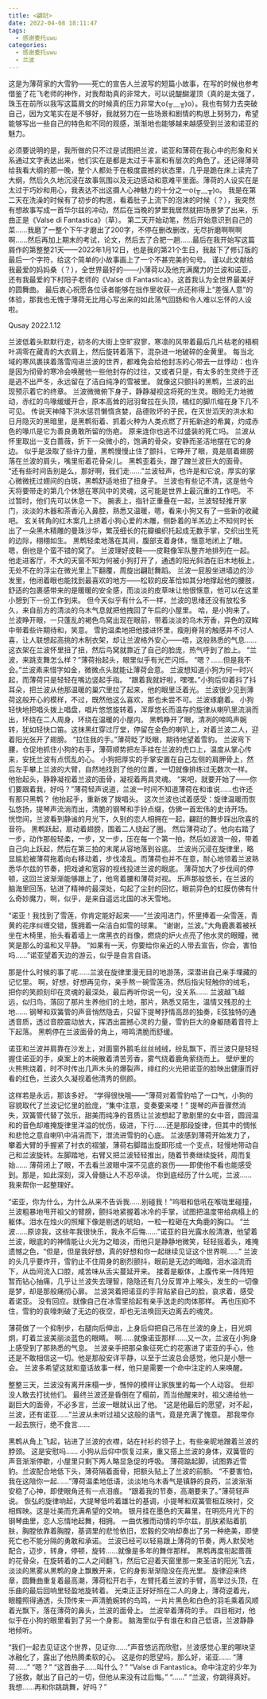 ```yaml
---
title: <翩跹>
date: 2022-04-08 18:11:47
tags:
  - 感谢委托uwu
categories:
  - 感谢委托uwu
  - 兰波
---
```

这是为薄荷家的大雪豹——死亡的宣告人兰波写的短篇小故事，在写的时候也参考借鉴了花飞老师的神作，对我帮助真的非常大，可以说醍醐灌顶（真的是太强了，珠玉在前所以我写这篇屑文的时候真的压力非常大o(╥﹏╥)o）。我也有努力去突破自己，因为文笔实在是不够好，我就努力在一些场景和剧情的构思上努努力，希望能够写出一些自己的特色和不同的观感，渐渐地也能够越来越感受到兰波和诺亚的魅力。
<!-- more -->
必须要说明的是，我所做的只不过是试图把兰波，诺亚和薄荷在我心中的形象和关系通过文字表达出来，他们实在是都是太过于丰富和有层次的角色了。还记得薄荷给我看大纲的那一晚，整个人都处于在极度震撼的状态里，几乎是跪在床上读完了大纲，然后久久地沉浸在故事氛围以及无边感动和意难平里面。薄荷的人设实在是太过于巧妙和用心，我表达不出这摄人心神魅力的十分之一o(╥﹏╥)o。
我是在第二天在洗澡的时候有了初步的构思，看着肚子上流下的泡沫的时候（？），我突然有想故事写成一首华尔兹的冲动，然后在当晚的梦里我居然就把场景梦了出来，乐曲正是《Valse di Fantastica》（草）。
第二天开始动笔，然后开始意识到自己的菜……我磨了一整个下午才磨出了200字，不停在删改删改，无尽折磨啊啊啊啊……然后再加上期末的考试，论文，然后去了合肥一趟……最后在我开始写这篇屑作的第整整21天——2022年1月12日，也是我的第21个生日，我敲下了修订版的最后一个字符，给这个简单的小故事画上了一个不甚完美的句号。
谨以此文献给我最爱的妈妈桑（？），全世界最好的——小薄荷以及他充满魔力的兰波和诺亚，还有我最爱的下村阳子老师的《Valse di Fantastica》，这首我认为全世界最美好的圆舞曲。
最后衷心祝愿各位读者能够在拙作里收获一点还称得上“差强人意”的体验，那我也无愧于薄荷无比用心写出来的如此荡气回肠和令人难以忘怀的人设啦。


Qusay
2022.1.12


兰波低着头默默行走，初冬的大街上空旷寂寥，寒凛的风带着最后几片枯老的梧桐叶凋零在藏青的大衣肩上，然后旋转着落下，混杂进一地破碎的金黄里。
每当北域的寒风裹挟着落雪闯进兰波的世界，都难免会给他封冻的心带去一丝悸动：也许是因为彻骨的寒冷会唤醒他一些他封存的过往，又或者只是，有太多的生灵终于还是逃不出严冬，永远留在了洁白纯净的雪被里。
就像这只颤抖的黑鹎，兰波的出现预示着它的终章。
兰波微微俯下身子，静静凝视这将死的生灵。眼睑无力地微动，赤红的鸟喙缓缓开合，原本高耸的冠羽耷拉在头顶，橘红的脚爪缩在身下几不可见。
传说天神降下洪水惩罚懒惰贪婪，品德败坏的子民，在灭世滔天的洪水和日月隐灭的黑暗里，是黑鹎衔着、抓着火种为人类点燃了开拓新途的希冀，灼成赤色的喙爪是它为善良勇敢所留的伤疤。
原来连你也逃不过盛装的死亡吗。
兰波从怀里取出一支白蔷薇，折下一朵微小的，饱满的骨朵，安静而圣洁地摆在它的身边。
似乎是汲取了些许力量，黑鹎慢慢止住了颤抖，它睁开了眼，竟是扇着翅膀落在兰波的肩头，嘴里衔着花骨朵儿。
黑鹎歪着头，蹭了蹭兰波巨大的面骨。
“还有些时间告别是么，那好啊，我们走……”兰波轻声，也许是和它说，厚实的掌心微微抚过翅间的白斑，黑鹎舒适地扭了扭身子。
兰波也有些记不清，这是他今天将要带走的第几个休憩在寒风中的灵魂，这可能是世界上最沉重的工作吧。
不过暂时，他们先可以休息一下。
腕表上，指针正重叠在一起，兰波轻轻推开家门，淡淡的木器和茶香沁入鼻腔，熟悉又温暖，嗯，看来小狗又有了一些新的收藏吧。
玄关转角的红木案几上挤着小狗心爱的木雕，侧卧着的羊羔边上不知何时长出了一朵黑木精雕的曼珠沙华，繁茂细长的花瓣编织托起成无数手掌，交织出生死的边际，栩栩如生。
黑鹎轻柔地落在其间，腹部支着身体，惬意地闭上了眼。
嗯，倒也是个蛮不错的窝了。
兰波理好皮鞋——皮鞋像军队整齐地排列在一起。
他走进客厅，不大的天窗不知为何被小狗打开了，通透的阳光斜洒在旧木地板上，无处不在的浮尘在微光里上下翻覆，周旋出翩跹舞蹈。
兰波一屁股坐进墙边的沙发里，他闭着眼也能找到最喜欢的地方——松软的皮革恰如其分地撑起他的腰肢，舒适的包裹感带来的是暖暖的安全感，而淡淡的皮草味让他很惬意，他可以在这里小憩到下一份工作到来。
但今天似乎有什么不一样，兰波的思绪还没有放松多久，来自前方的清淡的乌木气息就把他拽回了午后的小屋里。
哈，是小狗来了。
兰波睁开眼，一只蓬乱的褐色鸟窝出现在眼前，带着淡淡的乌木芳香，异色的双眸中带着些许期待和，笑意。
雪豹温柔地把他搂进怀里，瘦削脊背的触感并不讨人喜，让人联想起高挑的木制衣架，却让兰波格外安心——唔，这般熟悉的气息……
这衣架在兰波怀里扭了扭，然后鸟窝就靠近了自己的脸庞，热气呼到了脸上。
“兰波，来跳支舞怎么样？”薄荷抬起头，眼里似乎有光芒闪烁。
“嗯？……但是我不会。”兰波素来惜字如金，微微点头就能让薄荷会意。
兰波想知道小狗为何一时兴起，而薄荷只是轻轻在嘴边竖起手指。
“跟着我就好啦，嘿嘿。”小狗后仰着抖了抖耳朵，把兰波从他那温暖的巢穴里拉了起来，他的眼里泛着光。
兰波很少见到薄荷这般开心的模样，不过，既然他这么喜欢，那也未尝不可。兰波琢磨着。
小狗轻快地把唱头拨上唱盘，唱片悠悠旋转着，浑厚悠长而温存的旋律从喇叭里流淌而出，环绕在二人周身，环绕在温暖的小屋内。
黑鹎睁开了眼，清冽的啼鸣声婉转，犹如轻快口笛。这抹黑红穿过厅堂，停留在金色的喇叭上，对着兰波二人，迎着阳光张开了翅膀。
“拉住我的手。”薄荷眨了眨眼，期待地望着雪豹。
兰波弯下腰，仓促地抓住小狗的右手，薄荷顺势把左手挂在兰波的虎口上，温度从掌心传来，安抚兰波有点慌乱的心。
小狗把厚实的手掌安置在自己左侧的肩胛骨上，然后左手攀上兰波的大臂，自然地找到了他的位置，一切就像排练过无数次一样。
他抬起头，静静凝视着兰波的面骨，凝视着两具灵魂。
“来吧，就要开始了——你们要跟着我，好吗？”薄荷轻声说道，兰波一时间不知道薄荷在和谁说……也许还有那只黑鹎？
他抬起手，重新拨了拨唱头。
这次兰波也试着感受：旋律温暖而恢弘悠扬，提琴声流淌而出，清脆的钢琴和手铃点缀，仿佛一首宏伟的史诗开场。
恍惚间，兰波看到静谧的月光下，久别的恋人相拥在一起，翩跹的舞步踩出欣喜的音符。
黑鹎跃起，扇动着翅膀，围着二人绕起了圈。
然后薄荷动了。他向右踏了一步，动作那般轻柔，一步，又一步，压在每一个第一拍，然后如波浪一般，带着自己向上跃起，然后在第三拍的末尾从容地落到谷底。
兰波尚沉浸在旋律里，略显尴尬被薄荷拖着向右移动着，步伐凌乱。而薄荷也并不在意，耐心地领着兰波熟悉华尔兹的节奏，把戏谑和宽容的视线投进兰波的眼底。
薄荷加大了步伐间的停顿，这回兰波渐渐能够跟上了，他弯着腰和薄荷对视。
乐声那般悠长，在兰波的脑海里回荡，钻进了精神的最深处，勾起了尘封的回忆，眼前异色的虹膜仿佛有什么奇妙魔力，啊，似乎，是来自遥远北国的冰天雪地。

“诺亚！我找到了雪莲，你肯定能好起来——”兰波闯进门，怀里捧着一朵雪莲，青黄的花序纠缠交错，簇拥着一朵洁白如雪的球果。
“谢谢，兰波。”大角鹿裹着被袄坐在木椅里，抬头看着墙上一席黑衣的肖像，燃烧的炉火点亮了他水灵的眼瞳，微笑是那么的温和又平静。
“如果有一天，你要给你亲近的人带去宣告，你会，害怕吗……”诺亚望着天边的游云，似乎是自言自语。

那是什么时候的事了呢……兰波在旋律里漫无目的地游荡，深潜进自己亲手埋藏的记忆里。
啊，好想，好想再见你，亲手熬一碗雪莲汤，然后指尖轻触你的绒毛，把你的笑颜刻印在灵魂的最深处，最后再听你说一句，没关系……
兰波越飞越远，似归鸟，落回了那片生养他们的土地，那片，熟悉又陌生，温情又残忍的土地……
钢琴和双簧管的声音悄然隐去，只留下提琴抒情高昂的独奏，E弦独特的通透音质，透过音腔震动放大，挥洒出震撼心灵的力量，雪豹巨大的身躯随着音符上下起落。
黑鹎停在兰波面骨的角上，啼鸣清脆而舒缓。

诺亚和兰波并肩靠在沙发上，对面窗外鹅毛丝丝绒绒，纷乱飘下，而兰波只是轻轻握住诺亚的手，桌案上的木碗散着清苦芳香，雾气绕着鹿角萦绕而上。
壁炉里的火熊熊烧着，时不时传出几声木头的爆裂声，绯红的火光把诺亚的脸映出健康而好看的红色，兰波久久凝视着他清秀的侧颜。

这样若是永远，那该多好。
“学得很快哦——”薄荷对着雪豹哈了一口气，小狗的容貌取代了兰波记忆里的脸庞，“集中注意，变奏要来喽！”
提琴的声音骤然消失，双簧管代替了弦乐，甜美而纯净的音质让兰波想起了歌剧里的女中音，圆润温和的音色却难掩旋律里洋溢的忧伤，级进，下行……还是那段旋律，但其中的惆怅和悲怆之意自喇叭中涓涓而下，泄流进雪豹的心底。
兰波感到薄荷开始发力了，攀着大臂的手握紧了衬衣的褶皱，薄荷右脚踏出旋即形成一个支点，轻慢地带动自己和兰波旋转。左脚踏地，右臂又把兰波轻轻推出，随着节奏继续旋转，周而复始……
薄荷闭上了眼，不去看兰波眼中深不见底的哀伤——即使他不看也能感受到。那是，如此深刻，深入骨髓让人不忍卒读。
你到底经历了什么呢，兰波……我来帮你一起整理好。

“诺亚，你为什么，为什么从来不告诉我……别碰我！”呜咽和低吼在喉咙里碰撞，兰波粗暴地甩开祖父的臂膀，颤抖地紧握着冰冷的手掌，试图把温度带给病榻上的躯体。泪水在烛火的照耀下像是剔透的琥珀，一粒一粒砸在大角鹿的胸口。
“兰波……原谅我，这些年我很快乐，我永不后悔……”诺亚的目光露水般清澈，他望着兰波，眼底的的神情能让火光为之暗淡，而他只是静静地微笑，轻轻摇着头，难掩遗憾之色，“但是，但是我好想，真的好想和你一起继续见证这个世界啊……”
兰波的头几乎要炸开，雪豹止不住周身的剧烈颤抖，眼前是无边的晦暗，泪水溢流而下，从齿间流入口腔，咸苦味从舌尖蔓延开来。
接着是躯体，上腹传来一阵阵短暂而钻心抽痛，几乎让兰波失去理智，隐隐还有几分反胃冲上喉头，发生的一切像是梦，却是那般痛彻心扉。
兰波哭着把诺亚的手背贴紧自己的脸，哀求着，感受着诺亚。
没有回应。就像自己在冰雪里拾起有亲手送走的肉体那样。
再也压抑不住，雪豹的哀嚎刺破了无边的夜空，却也无法唤回天边离去的魂灵。

薄荷做了一个抑制步，右腿向后伸出，上身后仰把自己吊在兰波的身上，目光炯炯，盯着兰波美丽淡蓝色的眼睛。
啊……就像诺亚那样……又一次，兰波在小狗身上感受到了那熟悉的气息。
兰波亲手把那朵象征死亡的花塞进了诺亚的手心，他还是不敢相信这一切。他是那般安详平静，以至于兰波总会感觉，他只是小憩一会。
兰波多希望这就和童话故事一样，他只是需要一个命中注定的人来唤醒。

整整三天，兰波没有离开床榻一步，憔悴的模样让家族里的每一个人动容。
但却没人敢去打扰他们。
最终兰波还是昏倒在了榻前，而当他醒来时，祖父递给他一副巨大的面骨，不必多言，兰波一眼就认出了他。
“这是他最后的愿望，对不起，兰波，还有诺亚……”兰波从未听过祖父这般的语气，竟是充满了愧意。
那我带你一起去旅行，绝不食言……

黑鹎从角上飞起，钻进了兰波的衣襟，站在衬衫的领子上，有些亲昵地蹭着兰波的脖颈。
这是安慰吗……
小狗从后仰中恢复过来，重又搭上兰波的身体，双簧管的声音渐渐停歇，小屋里只剩下两人略显急促的呼吸。
薄荷踮起脚，试图靠近雪豹。兰波配合地低下头，薄荷隔着面骨，把额头贴上了兰波的前额。
“不要害怕，我在这陪你一起……”薄荷温柔地低语，淡淡地乌木香气是镇静的良药，兰波渐渐安稳了心神，即使眼角还有一点泪痕。
“跟着我的节奏，高潮要来了。”薄荷轻声说。
恢弘的旋律响起，大提琴低吟着雄壮的基调，小提琴和双簧管相互映衬，交相辉映。这是壮美而充满希望的交响。
银月挂在墨色的天幕里，在明亮月光下的钢琴曲里，恋人忘情地起舞，相拥。
一曲优雅而动情的华尔兹，肌肤紧贴着肌肤，胸膛依靠着胸膛，基调里的悲怆依旧，宏毅的交响却奏出了另一种绝美，即使死亡也不能分隔的勇敢和承诺。
兰波已经可以轻易跟上薄荷的节奏，两人默契地配合，迈步，转身，停顿，旋转……就像是多年的舞伴那样。
黑鹎再度衔起蔷薇的花骨朵，在旋转着的二人之间翻飞，然后它迎着天窗里那一束圣洁的阳光飞去，淡淡的黑雾从黑鹎的身上飘散开来，它的身影渐渐隐没在亮光里。
旋律迎来终章，圆舞曲重复着最高潮，薄荷松开右手，左臂托着兰波的手臂，高举过头顶，在乐曲的最后回响里轻盈地旋转着。
光束正正好好照在二人的身上，薄荷逆着光，眼瞳照得通透，头顶传来一声清脆婉转的鸟鸣，一片片黑色和白色的羽毛乘着风顺着光飘下，落在薄荷的鼻头，兰波的面骨上。
兰波举着薄荷的手。
四目相对，他似乎在小狗的眼里看到了另一个身影。
脑海里似乎有谁在和自己低语，兰波静静地倾听。

“我们一起去见证这个世界，见证你……”声音悠远而欣慰，兰波感觉心里的哪块坚冰融化了，露出了他热腾柔软的心。
这是你的愿望吗，那么好，诺亚……
“薄荷……”
“嗯？”
“这首曲子……叫什么？”
“Valse di Fantastica。命中注定的少年为了拯救，献出了自己的一切，但他从来没有过后悔。”
“……”
“兰波，你跳得真好。我想……再和你跳跳舞，好吗？”